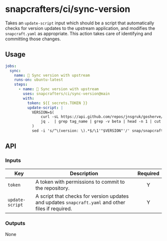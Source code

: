 # snapcrafters/ci/sync-version

Takes an `update-script` input which should be a script that automatically checks for version
updates to the upstream application, and modifies the `snapcraft.yaml` as appropriate. This action
takes care of identifying and committing those changes.

## Usage

```yaml
jobs:
  sync:
    name: 🔄 Sync version with upstream
    runs-on: ubuntu-latest
    steps:
      - name: 🔄 Sync version with upstream
        uses: snapcrafters/ci/sync-version@main
        with:
          token: ${{ secrets.TOKEN }}
          update-script: |
            VERSION=$(
                curl -sL https://api.github.com/repos/jnsgruk/gosherve/releases | 
                jq .  | grep tag_name | grep -v beta | head -n 1 | cut -d'"' -f4 | tr -d 'v'
            )
            sed -i 's/^\(version: \).*$/\1'"$VERSION"'/' snap/snapcraft.yaml
```

## API

### Inputs

| Key             | Description                                                                                        | Required |
| --------------- | -------------------------------------------------------------------------------------------------- | :------: |
| `token`         | A token with permissions to commit to the repository.                                              |    Y     |
| `update-script` | A script that checks for version updates and updates `snapcraft.yaml` and other files if required. |    Y     |

### Outputs

None
